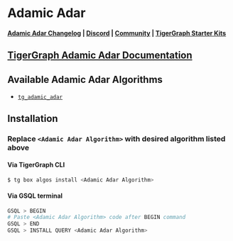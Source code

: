 
# Adamic Adar

#### [Adamic Adar Changelog](https://github.com/tigergraph/gsql-graph-algorithms/blob/master/algorithms/Topological_Link_Prediction/adamic_adar/CHANGELOG.md) | [Discord](https://discord.gg/vFbmPyvJJN) | [Community](https://community.tigergraph.com) | [TigerGraph Starter Kits](https://github.com/zrougamed/TigerGraph-Starter-Kits-Parser)

## [TigerGraph Adamic Adar Documentation](https://docs.tigergraph.com/graph-ml/current/link-prediction/adamic-adar)

## Available Adamic Adar Algorithms 

* [`tg_adamic_adar`](https://github.com/tigergraph/gsql-graph-algorithms/blob/master/algorithms/Topological%20Link%20Prediction/adamic_adar/tg_adamic_adar.gsql)

## Installation 

### Replace `<Adamic Adar Algorithm>` with desired algorithm listed above 

#### Via TigerGraph CLI

```bash
$ tg box algos install <Adamic Adar Algorithm>
```

#### Via GSQL terminal

```bash
GSQL > BEGIN
# Paste <Adamic Adar Algorithm> code after BEGIN command
GSQL > END 
GSQL > INSTALL QUERY <Adamic Adar Algorithm>
```
